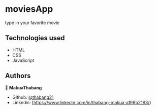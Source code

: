 # moviesApp
type in your favorite movie


## Technologies used

- HTML
- CSS
- JavaScript


## Authors

👤 **MakuaThabang**

- Github: [@thabang21](https://github.com/thabang21)
- Linkedin: [https://www.linkedin.com/in/thabang-makua-a196b2183/)




